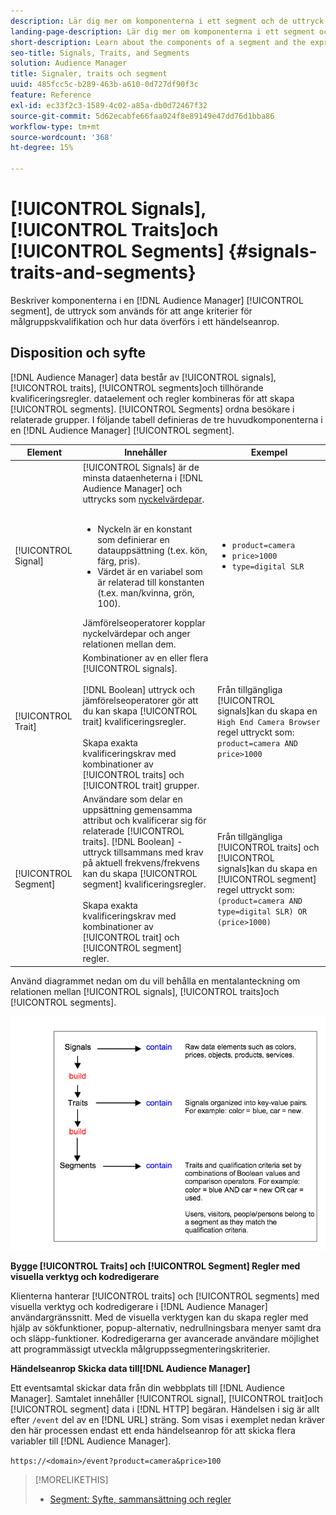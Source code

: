 ```yaml
---
description: Lär dig mer om komponenterna i ett segment och de uttryck som används för att ange kriterier för målgruppskvalificering. Du kan även hitta information om hur data överförs.
landing-page-description: Lär dig mer om komponenterna i ett segment och de uttryck som används för att ange kriterier för målgruppskvalificering. Du kan även hitta information om hur data överförs.
short-description: Learn about the components of a segment and the expressions used to set audience qualification criteria. Also find information about how data is transmitted.
seo-title: Signals, Traits, and Segments
solution: Audience Manager
title: Signaler, traits och segment
uuid: 485fcc5c-b289-463b-a610-0d727df90f3c
feature: Reference
exl-id: ec33f2c3-1589-4c02-a85a-db0d72467f32
source-git-commit: 5d62ecabfe66faa024f8e89149e47dd76d1bba86
workflow-type: tm+mt
source-wordcount: '368'
ht-degree: 15%

---
```


# [!UICONTROL Signals], [!UICONTROL Traits]och [!UICONTROL Segments] {#signals-traits-and-segments}

Beskriver komponenterna i en [!DNL Audience Manager] [!UICONTROL segment], de uttryck som används för att ange kriterier för målgruppskvalifikation och hur data överförs i ett händelseanrop.

## Disposition och syfte

[!DNL Audience Manager] data består av [!UICONTROL signals], [!UICONTROL traits], [!UICONTROL segments]och tillhörande kvalificeringsregler. dataelement och regler kombineras för att skapa [!UICONTROL segments]. [!UICONTROL Segments] ordna besökare i relaterade grupper. I följande tabell definieras de tre huvudkomponenterna i en [!DNL Audience Manager] [!UICONTROL segment].

| Element | Innehåller | Exempel |
|---|---|---|
| [!UICONTROL Signal] | [!UICONTROL Signals] är de minsta dataenheterna i [!DNL Audience Manager] och uttrycks som [nyckelvärdepar](../reference/key-value-pairs-explained.md).<br><br><ul><li>Nyckeln är en konstant som definierar en datauppsättning (t.ex. kön, färg, pris).</li><li>Värdet är en variabel som är relaterad till konstanten (t.ex. man/kvinna, grön, 100).</li></ul>Jämförelseoperatorer kopplar nyckelvärdepar och anger relationen mellan dem. | <ul><li>`product=camera`</li><li>`price>1000`</li><li>`type=digital SLR`</li></ul> |
| [!UICONTROL Trait] | Kombinationer av en eller flera [!UICONTROL signals].<br><br> [!DNL Boolean] uttryck och jämförelseoperatorer gör att du kan skapa [!UICONTROL trait] kvalificeringsregler. <br><br>Skapa exakta kvalificeringskrav med kombinationer av [!UICONTROL traits] och [!UICONTROL trait] grupper. | Från tillgängliga [!UICONTROL signals]kan du skapa en `High End Camera Browser` regel uttryckt som: `product=camera AND price>1000` |
| [!UICONTROL Segment] | Användare som delar en uppsättning gemensamma attribut och kvalificerar sig för relaterade [!UICONTROL traits]. [!DNL Boolean] -uttryck tillsammans med krav på aktuell frekvens/frekvens kan du skapa [!UICONTROL segment] kvalificeringsregler.<br><br> Skapa exakta kvalificeringskrav med kombinationer av [!UICONTROL trait] och [!UICONTROL segment] regler. | Från tillgängliga [!UICONTROL traits] och [!UICONTROL signals]kan du skapa en [!UICONTROL segment] regel uttryckt som:`(product=camera AND type=digital SLR) OR (price>1000)` |

Använd diagrammet nedan om du vill behålla en mentalanteckning om relationen mellan [!UICONTROL signals], [!UICONTROL traits]och [!UICONTROL segments].

![](assets/signals-traits-segments.png)

**Bygge [!UICONTROL Traits] och [!UICONTROL Segment] Regler med visuella verktyg och kodredigerare**

Klienterna hanterar [!UICONTROL traits] och [!UICONTROL segments] med visuella verktyg och kodredigerare i [!DNL Audience Manager] användargränssnitt. Med de visuella verktygen kan du skapa regler med hjälp av sökfunktioner, popup-alternativ, nedrullningsbara menyer samt dra och släpp-funktioner. Kodredigerarna ger avancerade användare möjlighet att programmässigt utveckla målgruppssegmenteringskriterier.

**Händelseanrop Skicka data till[!DNL Audience Manager]**

Ett eventsamtal skickar data från din webbplats till [!DNL Audience Manager]. Samtalet innehåller [!UICONTROL signal], [!UICONTROL trait]och [!UICONTROL segment] data i [!DNL HTTP] begäran. Händelsen i sig är allt efter `/event` del av en [!DNL URL] sträng. Som visas i exemplet nedan kräver den här processen endast ett enda händelseanrop för att skicka flera variabler till [!DNL Audience Manager].

`https://<domain>/event?product=camera&price>100`

>[!MORELIKETHIS]
>
>* [Segment: Syfte, sammansättning och regler](../features/segments/segments-purpose.md)


